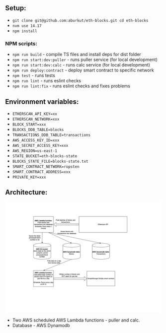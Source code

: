 ## Setup:

- `git clone git@github.com:aburkut/eth-blocks.git cd eth-blocks`
- `nvm use 14.17`
- `npm install`

### NPM scripts:
- `npm run build` - compile TS files and install deps for dist folder
- `npm run start:dev:puller` - runs puller service (for local development)
- `npm run start:dev:calc` - runs calc service (for local development)
- `npm run deploy:contract` - deploy smart contract to specific network
- `npm test` - runs tests
- `npm run lint` - runs eslint checks
- `npm run lint:fix` - runs eslint checks and fixes problems

## Environment variables:
- `ETHERSCAN_API_KEY=xx`
- `ETHERSCAN_NETWORK=xxx`
- `BLOCK_START=xxx`
- `BLOCKS_DDB_TABLE=blocks`
- `TRANSACTIONS_DDB_TABLE=transactions`
- `AWS_ACCESS_KEY_ID=xxx`
- `AWS_SECRET_ACCESS_KEY=xxx`
- `AWS_REGION=us-east-1`
- `STATE_BUCKET=eth-blocks-state`
- `BLOCKS_STATE_FILE=blocks-state.txt`
- `SMART_CONTRACT_NETWORK=ropsten`
- `SMART_CONTRACT_ADDRESS=xxx`
- `PRIVATE_KEY=xxx`


## Architecture:

![Diagram](Diagram.png)

- Two AWS scheduled AWS Lambda functions - puller and calc.
- Database - AWS Dynamodb 
